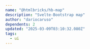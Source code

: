 ```yaml
---
name: "@htmlbricks/hb-map"
description: "Svelte-Bootstrap map"
author: "dariocaruso"
dependents: 2
updated: "2025-03-09T03:10:32.080Z"
tags: 
  - ui
---
```

